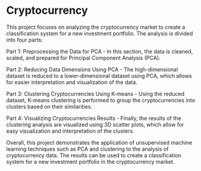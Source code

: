 # Cryptocurrency

This project focuses on analyzing the cryptocurrency market to create a classification system for a new investment portfolio. The analysis is divided into four parts:

Part 1: Preprocessing the Data for PCA - In this section, the data is cleaned, scaled, and prepared for Principal Component Analysis (PCA).

Part 2: Reducing Data Dimensions Using PCA - The high-dimensional dataset is reduced to a lower-dimensional dataset using PCA, which allows for easier interpretation and visualization of the data.

Part 3: Clustering Cryptocurrencies Using K-means - Using the reduced dataset, K-means clustering is performed to group the cryptocurrencies into clusters based on their similarities.

Part 4: Visualizing Cryptocurrencies Results - Finally, the results of the clustering analysis are visualized using 3D scatter plots, which allow for easy visualization and interpretation of the clusters.

Overall, this project demonstrates the application of unsupervised machine learning techniques such as PCA and clustering to the analysis of cryptocurrency data. The results can be used to create a classification system for a new investment portfolio in the cryptocurrency market.
